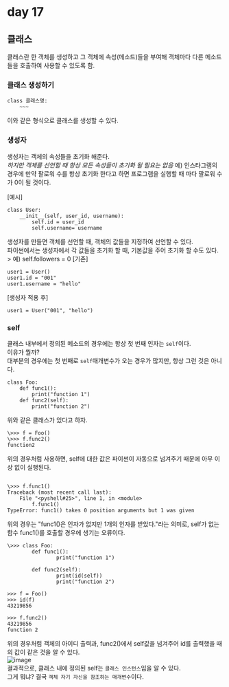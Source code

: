 # day 17

## 클래스
클래스란 한 객체를 생성하고 그 객체에 속성(메소드)들을 부여해 객체마다 다른 메소드들을 호출하여 사용할 수 있도록 함.

### 클래스 생성하기
```commandline
class 클래스명:
    ~~~
```
이와 같은 형식으로 클래스를 생성할 수 있다.  

### 생성자
생성자는 객체의 속성들을 초기화 해준다.  
*하지만 객체를 선언할 때 항상 모든 속성들이 초기화 될 필요는 없음*
    예) 인스타그램의 경우에 만약 팔로워 수를 항상 초기화 한다고 하면 프로그램을 실행할 때 마다 팔로워 수가 0이 될 것이다.  

[예시]
```commandline
class User:
    __init__(self, user_id, username):
        self.id = user_id
        self.username= username
```
생성자를 만들면 객체를 선언할 때, 객체의 값들을 지정하여 선언할 수 있다.  
파이썬에서는 생성자에서 각 값들을 초기화 할 때, 기본값을 주어 초기화 할 수도 있다. 
    > 예) self.followers = 0
[기존]
```commandline
user1 = User()
user1.id = "001"
user1.username = "hello"
```

[생성자 적용 후]
```commandline
user1 = User("001", "hello")
```

### self
클래스 내부에서 정의된 메소드의 경우에는 항상 첫 번째 인자는 `self`이다.  
이유가 뭘까?  
대부분의 경우에는 첫 번째로 `self`매개변수가 오는 경우가 많지만, 항상 그런 것은 아니다.  

```commandline
class Foo:
    def func1():
        print("function 1")
    def func2(self):
        print("function 2")    
```
위와 같은 클래스가 있다고 하자. 
```commandline
\>>> f = Foo()
\>>> f.func2()
function2
```
위의 경우처럼 사용하면, self에 대한 값은 파이썬이 자동으로 넘겨주기 때문에 아무 이상 없이 실행된다.  

```commandline

\>>> f.func1()
Traceback (most recent call last):
    File "<pyshell#25>", line 1, in <module>
        f.func1()
TypeError: func1() takes 0 position arguments but 1 was given
```
위의 경우는 "func1()은 인자가 없지만 1개의 인자를 받았다."라는 의미로, self가 없는 함수 func1()를 호출할 경우에 생기는 오류이다.  

```commandline
\>>> class Foo:
        def func1():
                print("function 1")

        def func2(self):
                print(id(self))
                print("function 2")
                
>>> f = Foo()
>>> id(f)
43219856

>>> f.func2()
43219856
function 2     
```
위의 경우처럼 객체의 아이디 출력과, func2()에서 self값을 넘겨주어 id를 출력했을 때의 값이 같은 것을 알 수 있다.  
![image](https://user-images.githubusercontent.com/104587537/210162783-842cad5e-8757-4bc7-9ff9-b4fabe826dea.png)  
결과적으로, 클래스 내에 정의된 self는 `클래스 인스턴스`임을 알 수 있다.  
그게 뭐냐? 결국 `객체 자기 자신을 참조하는 매개변수`이다.  

### 